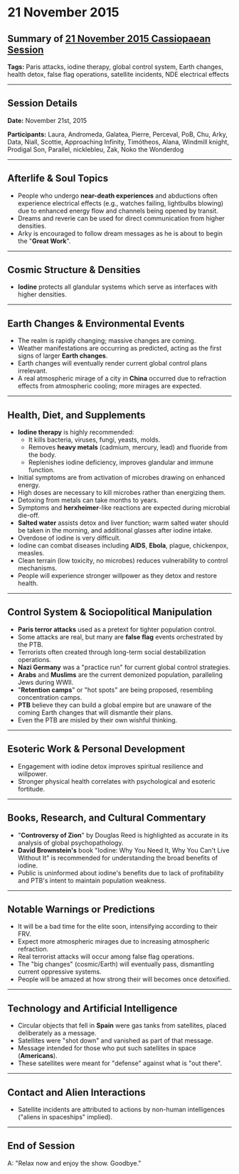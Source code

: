 # 21 November 2015

## Summary of [21 November 2015 Cassiopaean Session](https://cassiopaea.org/forum/threads/session-21-november-2015.40125/#post-616127)

**Tags:** Paris attacks, iodine therapy, global control system, Earth changes, health detox, false flag operations, satellite incidents, NDE electrical effects

---

## Session Details

**Date:** November 21st, 2015

**Participants:** Laura, Andromeda, Galatea, Pierre, Perceval, PoB, Chu, Arky, Data, Niall, Scottie, Approaching Infinity, Timótheos, Alana, Windmill knight, Prodigal Son, Parallel, nicklebleu, Zak, Noko the Wonderdog

---

## Afterlife & Soul Topics

- People who undergo **near-death experiences** and abductions often experience electrical effects (e.g., watches failing, lightbulbs blowing) due to enhanced energy flow and channels being opened by transit.
- Dreams and reverie can be used for direct communication from higher densities.
- Arky is encouraged to follow dream messages as he is about to begin the "**Great Work**".

---

## Cosmic Structure & Densities

- **Iodine** protects all glandular systems which serve as interfaces with higher densities.

---

## Earth Changes & Environmental Events

- The realm is rapidly changing; massive changes are coming.
- Weather manifestations are occurring as predicted, acting as the first signs of larger **Earth changes**.
- Earth changes will eventually render current global control plans irrelevant.
- A real atmospheric mirage of a city in **China** occurred due to refraction effects from atmospheric cooling; more mirages are expected.

---

## Health, Diet, and Supplements

- **Iodine therapy** is highly recommended:
    - It kills bacteria, viruses, fungi, yeasts, molds.
    - Removes **heavy metals** (cadmium, mercury, lead) and fluoride from the body.
    - Replenishes iodine deficiency, improves glandular and immune function.
- Initial symptoms are from activation of microbes drawing on enhanced energy.
- High doses are necessary to kill microbes rather than energizing them.
- Detoxing from metals can take months to years.
- Symptoms and **herxheimer**-like reactions are expected during microbial die-off.
- **Salted water** assists detox and liver function; warm salted water should be taken in the morning, and additional glasses after iodine intake.
- Overdose of iodine is very difficult.
- Iodine can combat diseases including **AIDS**, **Ebola**, plague, chickenpox, measles.
- Clean terrain (low toxicity, no microbes) reduces vulnerability to control mechanisms.
- People will experience stronger willpower as they detox and restore health.

---

## Control System & Sociopolitical Manipulation

- **Paris terror attacks** used as a pretext for tighter population control.
- Some attacks are real, but many are **false flag** events orchestrated by the PTB.
- Terrorists often created through long-term social destabilization operations.
- **Nazi Germany** was a "practice run" for current global control strategies.
- **Arabs** and **Muslims** are the current demonized population, paralleling Jews during WWII.
- "**Retention camps**" or "hot spots" are being proposed, resembling concentration camps.
- **PTB** believe they can build a global empire but are unaware of the coming Earth changes that will dismantle their plans.
- Even the PTB are misled by their own wishful thinking.

---

## Esoteric Work & Personal Development

- Engagement with iodine detox improves spiritual resilience and willpower.
- Stronger physical health correlates with psychological and esoteric fortitude.

---

## Books, Research, and Cultural Commentary

- "**Controversy of Zion**" by Douglas Reed is highlighted as accurate in its analysis of global psychopathology.
- **David Brownstein's** book "Iodine: Why You Need It, Why You Can't Live Without It" is recommended for understanding the broad benefits of iodine.
- Public is uninformed about iodine's benefits due to lack of profitability and PTB's intent to maintain population weakness.

---

## Notable Warnings or Predictions

- It will be a bad time for the elite soon, intensifying according to their FRV.
- Expect more atmospheric mirages due to increasing atmospheric refraction.
- Real terrorist attacks will occur among false flag operations.
- The "big changes" (cosmic/Earth) will eventually pass, dismantling current oppressive systems.
- People will be amazed at how strong their will becomes once detoxified.

---

## Technology and Artificial Intelligence

- Circular objects that fell in **Spain** were gas tanks from satellites, placed deliberately as a message.
- Satellites were "shot down" and vanished as part of that message.
- Message intended for those who put such satellites in space (**Americans**).
- These satellites were meant for "defense" against what is "out there".

---

## Contact and Alien Interactions

- Satellite incidents are attributed to actions by non-human intelligences ("aliens in spaceships" implied).

---

## End of Session

A: "Relax now and enjoy the show. Goodbye."
